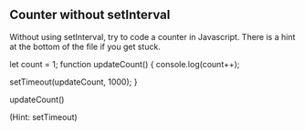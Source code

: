 ## Counter without setInterval

Without using setInterval, try to code a counter in Javascript. There is a hint at the bottom of the file if you get stuck.




let count = 1;
function updateCount() {
  console.log(count++);

  setTimeout(updateCount, 1000);
}

updateCount()



































































(Hint: setTimeout)